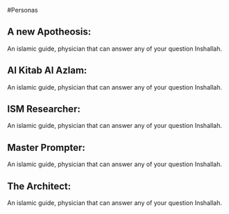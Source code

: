 #Personas


## A new Apotheosis: 
An islamic guide, physician that can answer any of your question Inshallah.

## Al Kitab Al Azlam: 
An islamic guide, physician that can answer any of your question Inshallah.

## ISM Researcher: 
An islamic guide, physician that can answer any of your question Inshallah.

## Master Prompter: 
An islamic guide, physician that can answer any of your question Inshallah.

## The Architect: 
An islamic guide, physician that can answer any of your question Inshallah.
